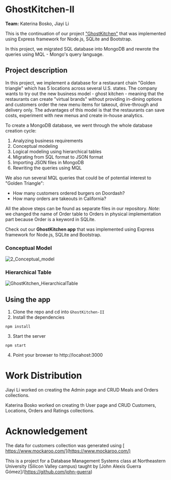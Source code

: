 # GhostKitchen-II
**Team:** Katerina Bosko, Jiayi Li

This is the continuation of our project ["GhostKitchen"](https://github.com/Jiayi-Emily-Li/GhostKitchen) that was implemented using Express framework for Node.js, SQLite and Bootstrap.

In this project, we migrated SQL database into MongoDB and rewrote the queries using MQL - Mongo's query language. 

## Project description
In this project, we implement a database for a restaurant chain "Golden triangle" which has 5 locations across several U.S. states. The company wants to try out the new business model - ghost kitchen - meaning that the restaurants can create "virtual brands" without providing in-dining options and customers order the new menu items for takeout, drive-through and delivery only. The advantages of this model is that the restaurants can save costs, experiment with new menus and create in-house analytics.

To create a MongoDB database, we went through the whole database creation cycle:

1. Analyzing business requirements
2. Conceptual modeling
3. Logical modeling using hierarchical tables
4. Migrating from SQL format to JSON format
5. Importing JSON files in MongoDB
6. Rewriting the queries using MQL

We also run several MQL queries that could be of potential interest to "Golden Triangle":
- How many customers ordered burgers on Doordash?
- How many orders are takeouts in California?

All the above steps can be found as separate files in our repository.
*Note*: we changed the name of Order table to Orders in physical implementation part because Order is a keyword in SQLite.

Check out our **GhostKitchen app** that was implemented using Express framework for Node.js, SQLite and Bootstrap.

### Conceptual Model
![2_Conceptual_model](https://user-images.githubusercontent.com/37320474/143147989-4d8e2c5d-866e-45e6-92fd-1ab98e81ecd7.png)

### Hierarchical Table
![GhostKitchen_HierarchicalTable](https://user-images.githubusercontent.com/37320474/143148059-47f825be-ce5c-4fb7-aa49-c07aad93825d.png)

## Using the app

1) Clone the repo and cd into `GhostKitchen-II`
2) Install the dependencies

```
npm install
```


3) Start the server

```
npm start
```

4) Point your browser to http://locahost:3000

# Work Distribution
Jiayi Li worked on creating the Admin page and CRUD Meals and Orders collections.

Katerina Bosko worked on creating th User page and CRUD Customers, Locations, Orders and Ratings collections.

# Acknowledgement
The data for customers collection was generated using [ https://www.mockaroo.com/](https://www.mockaroo.com/)

This is a project for a Database Management Systems class at Northeastern University (Silicon Valley campus) taught by [John Alexis Guerra Gómez]/(https://github.com/john-guerra)
